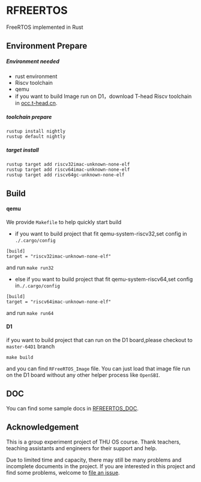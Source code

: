 # RFREERTOS

FreeRTOS implemented in Rust





## Environment Prepare

##### Environment needed

- rust environment 
- Riscv toolchain
- qemu
- if you want to build Image run on D1，download T-head Riscv toolchain in [occ.t-head.cn](https://occ.t-head.cn/community/download).

##### toolchain prepare

```shell
rustup install nightly
rustup default nightly
```

##### target install

```shell
rustup target add riscv32imac-unknown-none-elf
rustup target add riscv64imac-unknown-none-elf
rustup target add riscv64gc-unknown-none-elf
```



## Build

#### qemu

We provide `Makefile` to help quickly start build 

- if you want to build project that fit qemu-system-riscv32,set config in `./.cargo/config`

```
[build]
target = "riscv32imac-unknown-none-elf"
```

and run `make run32`

- else if you want to build project that fit qemu-system-riscv64,set config in`./.cargo/config`

```
[build]
target = "riscv64imac-unknown-none-elf"
```

and run `make run64` 

#### D1

if you want to build project that can run on the D1 board,please checkout to `master-64D1` branch

```
make build
```

and you can find `RFreeRTOS_Image` file. You can just load that image file run on the D1 board without any other helper process like `OpenSBI`.



## DOC

You can find some sample docs in [RFREERTOS_DOC](https://ldyang694.github.io/RFREERTOS/r_freertos/index.html).





## Acknowledgement

This is a group experiment project of THU OS course. Thank teachers, teaching assistants and engineers for their support and help.

Due to limited time and capacity, there may still be many problems and incomplete documents in the project. If you are interested in this project and find some problems, welcome to [file an issue](https://github.com/LDYang694/RFREERTOS/issues).



